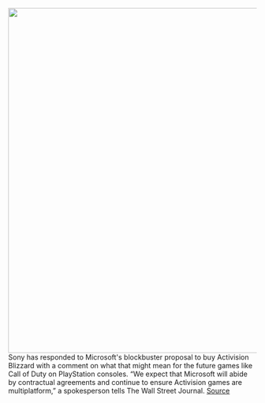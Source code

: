 <img src='https://cdn.vox-cdn.com/thumbor/H3QfJ_zCDgwuATaGlV3Uae6fCsA=/0x0:1320x880/1200x800/filters:focal(555x335:765x545)/cdn.vox-cdn.com/uploads/chorus_image/image/70411204/sonylogo.0.jpg' width='700px' /><br/>
Sony has responded to Microsoft's blockbuster proposal to buy Activision Blizzard with a comment on what that might mean for the future games like Call of Duty on PlayStation consoles. “We expect that Microsoft will abide by contractual agreements and continue to ensure Activision games are multiplatform,” a spokesperson tells The Wall Street Journal.
<a href='https://www.theverge.com/2022/1/20/22892860/sony-microsoft-activision-blizzard-acquisition-comment-response'> Source <a/>